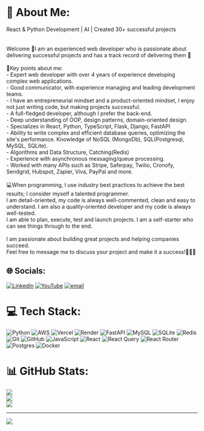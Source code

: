 # 💫 About Me:
React & Python Development | AI | Created 30+ successful projects <br><br><br>Welcome 👋I am an experienced web developer who is passionate about delivering successful projects and has a track record of delivering them 🚀<br><br>🔑Key points about me:<br>- Expert web developer with over 4 years of experience developing complex web applications.<br>- Good communicator, with experience managing and leading development teams.<br>- I have an entrepreneurial mindset and a product-oriented mindset, I enjoy not just writing code, but making projects successful.<br>- A full-fledged developer, although I prefer the back-end.<br>- Deep understanding of OOP, design patterns, domain-oriented design.<br>- Specializes in React, Python, TypeScript, Flask, Django, FastAPI<br>- Ability to write complex and efficient database queries, optimizing the site's performance. Knowledge of NoSQL (MongoDb), SQL(Postgresql, MySQL, SQLite).<br>- Algorithms and Data Structure, Catching(Redis)<br>- Experience with asynchronous messaging/queue processing.<br>- Worked with many APIs such as Stripe, Saferpay, Twilio, Cronofy, Sendgrid, Hubspot, Zapier, Viva, PayPal and more.<br><br>💻When programming, I use industry best practices to achieve the best results; I consider myself a talented programmer.<br>I am detail-oriented, my code is always well-commented, clean and easy to understand. I am also a quality-oriented developer and my code is always well-tested.<br>I am able to plan, execute, test and launch projects. I am a self-starter who can see things through to the end.<br><br>I am passionate about building great projects and helping companies succeed.<br>Feel free to message me to discuss your project and make it a success!🚀🚀🚀


## 🌐 Socials:
[![LinkedIn](https://img.shields.io/badge/LinkedIn-%230077B5.svg?logo=linkedin&logoColor=white)](https://linkedin.com/in/https://www.linkedin.com/in/volodymyr-datskiv-664567296/) [![YouTube](https://img.shields.io/badge/YouTube-%23FF0000.svg?logo=YouTube&logoColor=white)](https://youtube.com/@https://www.youtube.com/@Volodya-r4m) [![email](https://img.shields.io/badge/Email-D14836?logo=gmail&logoColor=white)](mailto:volodadatskivwork@gmail.com) 

# 💻 Tech Stack:
![Python](https://img.shields.io/badge/python-3670A0?style=for-the-badge&logo=python&logoColor=ffdd54) ![AWS](https://img.shields.io/badge/AWS-%23FF9900.svg?style=for-the-badge&logo=amazon-aws&logoColor=white) ![Vercel](https://img.shields.io/badge/vercel-%23000000.svg?style=for-the-badge&logo=vercel&logoColor=white) ![Render](https://img.shields.io/badge/Render-%46E3B7.svg?style=for-the-badge&logo=render&logoColor=white) ![FastAPI](https://img.shields.io/badge/FastAPI-005571?style=for-the-badge&logo=fastapi) ![MySQL](https://img.shields.io/badge/mysql-4479A1.svg?style=for-the-badge&logo=mysql&logoColor=white) ![SQLite](https://img.shields.io/badge/sqlite-%2307405e.svg?style=for-the-badge&logo=sqlite&logoColor=white) ![Redis](https://img.shields.io/badge/redis-%23DD0031.svg?style=for-the-badge&logo=redis&logoColor=white) ![Git](https://img.shields.io/badge/git-%23F05033.svg?style=for-the-badge&logo=git&logoColor=white) ![GitHub](https://img.shields.io/badge/github-%23121011.svg?style=for-the-badge&logo=github&logoColor=white) ![JavaScript](https://img.shields.io/badge/javascript-%23323330.svg?style=for-the-badge&logo=javascript&logoColor=%23F7DF1E) ![React](https://img.shields.io/badge/react-%2320232a.svg?style=for-the-badge&logo=react&logoColor=%2361DAFB) ![React Query](https://img.shields.io/badge/-React%20Query-FF4154?style=for-the-badge&logo=react%20query&logoColor=white) ![React Router](https://img.shields.io/badge/React_Router-CA4245?style=for-the-badge&logo=react-router&logoColor=white) ![Postgres](https://img.shields.io/badge/postgres-%23316192.svg?style=for-the-badge&logo=postgresql&logoColor=white) ![Docker](https://img.shields.io/badge/docker-%230db7ed.svg?style=for-the-badge&logo=docker&logoColor=white)
# 📊 GitHub Stats:
![](https://github-readme-stats.vercel.app/api?username=DragoVDV&theme=aura&hide_border=false&include_all_commits=true&count_private=true)<br/>
![](https://github-readme-streak-stats.herokuapp.com/?user=DragoVDV&theme=aura&hide_border=false)<br/>
![](https://github-readme-stats.vercel.app/api/top-langs/?username=DragoVDV&theme=aura&hide_border=false&include_all_commits=true&count_private=true&layout=compact)

---
[![](https://visitcount.itsvg.in/api?id=DragoVDV&icon=0&color=0)](https://visitcount.itsvg.in)

<!-- Proudly created with GPRM ( https://gprm.itsvg.in ) -->

